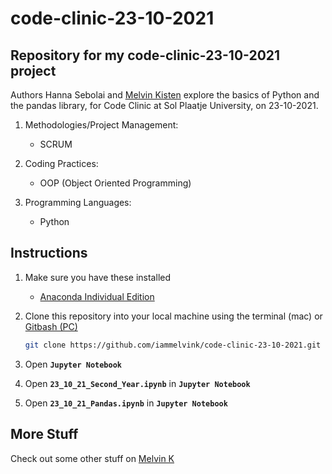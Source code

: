 # code-clinic-23-10-2021

## Repository for my code-clinic-23-10-2021 project

Authors Hanna Sebolai and [Melvin Kisten](https://github.com/iammelvink 'Melvin Kisten') explore the basics of Python and the pandas library, for Code Clinic at Sol Plaatje University, on 23-10-2021.

1. Methodologies/Project Management:
   - SCRUM

2. Coding Practices:
   - OOP (Object Oriented Programming)

3. Programming Languages:
   - Python

## Instructions

1. Make sure you have these installed

   - [Anaconda Individual Edition](https://www.anaconda.com/products/individual 'Anaconda Individual Edition')

2. Clone this repository into your local machine using the terminal (mac) or
   [Gitbash (PC)](https://git-scm.com/download/win 'Gitbash (PC)')

   ```sh
   git clone https://github.com/iammelvink/code-clinic-23-10-2021.git
   ```

3. Open **`Jupyter Notebook`**

4. Open **`23_10_21_Second_Year.ipynb`** in **`Jupyter Notebook`**

5. Open **`23_10_21_Pandas.ipynb`** in **`Jupyter Notebook`**

## More Stuff

Check out some other stuff on
[Melvin K](https://github.com/iammelvink 'Melvin K GitHub page')

